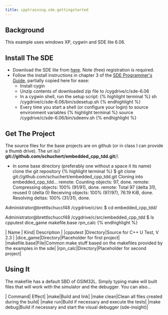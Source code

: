 ```yaml
---
title: cpptraining.sde.gettingstarted
---
```

## Background
This example uses windows XP, cygwin and SDE lite 6.06.

## Install The SDE
* Download the SDE lite from [here](http://www.mips.com/products/software-tools/mips-sde-lite/). Note (free) registration is required.
* Follow the install instructions in chapter 3 of the [SDE Programmer's Guide](http://www.mips.com/media/files/MD00428-2B-SDE6X-SUM-01.17.pdf), partially copied here for ease:
  * Install cygin
  * Unzip contents of downloaded zip file to /cygdrive/c/sde-6.06
  * In a cygwin shell, run the setup script:
{% highlight terminal %}
sh /cygdrive/c/sde-6.06/bin/sdesetup.sh
{% endhighlight %}
  * Every time you start a shell (or configure your login) to source environment variables
{% highlight terminal %}
source /cygdrive/c/sde-6.06/bin/sdeenv.sh
{% endhighlight %}

## Get The Project
The source files for the base projects are on github (or in class I can provide a thumb drive). The uri is// **git://github.com/schuchert/embedded_cpp_tdd.git**//.
* In some base directory (preferably one without a space it its name) clone the git repository
{% highlight terminal %}
$ git clone git://github.com/schuchert/embedded_cpp_tdd.git
Cloning into embedded_cpp_tdd...
remote: Counting objects: 97, done.
remote: Compressing objects: 100% (91/91), done.
remote: Total 97 (delta 31), reused 0 (delta 0)
Receiving objects: 100% (97/97), 76.19 KiB, done.
Resolving deltas: 100% (31/31), done.

Administrator@brettlschuccf48 /cygdrive/c/src
$ cd embedded_cpp_tdd/

Administrator@brettlschuccf48 /cygdrive/c/src/embedded_cpp_tdd
$ ls
cpputest  dice_game  makefile.base  rpn_calc
{% endhighlight %}

| Name | Kind| Description |
|cpputest |Directory|Source for C++ U Test, V 2.3 |
|dice_game|Directory|Placeholder for first project|
|makefile.base|File|Common make stuff based on the makefiles provided by the examples in the sde|
|rpn_calc|Directory|Placeholder for second project|

## Using It
The makefile has a default SBD of GSIM32L. Simply typing make will built files that will work with the simulator and the debugger. You can also...

| Command| Effect|
|make|Build and link|
|make clean|Clean all files created during the build|
|make run|Build if necessary and execute the tests|
|make debug|Build if necessary and start the visual debugger (sde-insight)|
